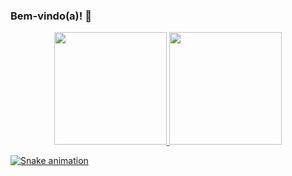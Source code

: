 ### Bem-vindo(a)! 👋

<div align="center">
  <a href="https://github.com/glattanz">
  <img height="180em" src="https://github-readme-stats.vercel.app/api?username=glattanz&show_icons=true&theme=gruvbox_light&include_all_commits=true&count_private=true"/>
  <img height="180em" src="https://github-readme-stats.vercel.app/api/top-langs/?username=glattanz&layout=compact&langs_count=7&theme=gruvbox_light"/>
</div>
  
 ![Snake animation](https://github.com/glattanz/glattanz/blob/output/github-contribution-grid-snake.svg)
